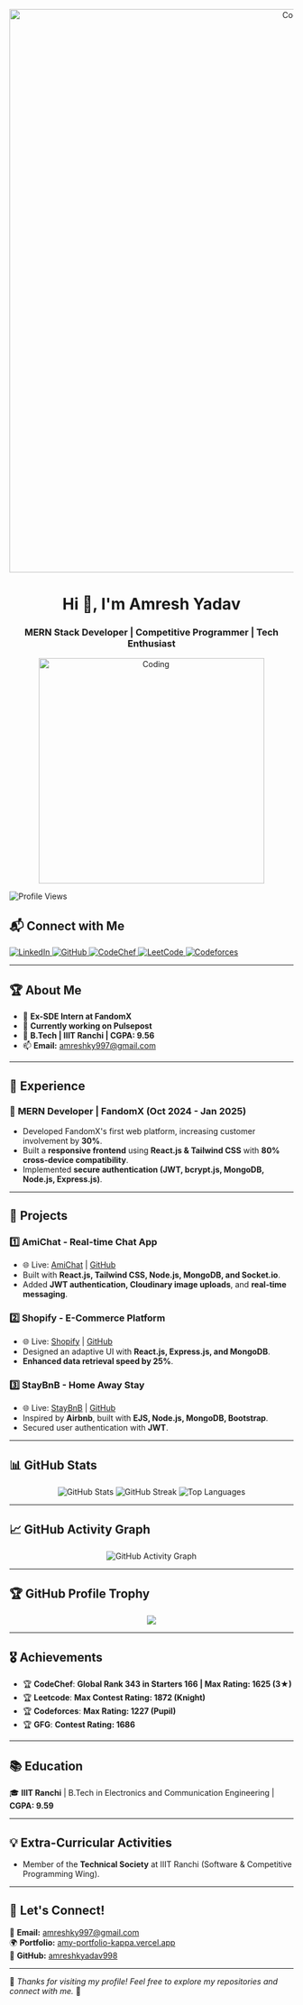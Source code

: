 <!-- Banner Image -->
<p align="center">
  <img src="https://encrypted-tbn0.gstatic.com/images?q=tbn:ANd9GcQoaD8VkITZuZHYwno5S58R3IC_wmQL2GXkBg&s" alt="Coding" width="1000">
</p>

<h1 align="center">Hi 👋, I'm Amresh Yadav</h1>
<h3 align="center">MERN Stack Developer | Competitive Programmer | Tech Enthusiast</h3>

<!-- Right-side Animated GIF -->
<p align="center">
  <img src="https://cdn.dribbble.com/users/1162077/screenshots/3848914/programmer.gif" width="400" alt="Coding">
</p>

<!-- Profile Views -->
<p align="left">
  <img src="https://komarev.com/ghpvc/?username=amreshkyadav998&label=Profile%20views&color=0e75b6&style=flat" alt="Profile Views" />
</p>

<!-- Social Media -->
## 📬 Connect with Me
<p align="left">
  <a href="https://www.linkedin.com/in/amresh-yadav-223656257" target="blank">
    <img src="https://img.shields.io/badge/LinkedIn-AmreshYadav-blue?style=flat-square&logo=linkedin" alt="LinkedIn">
  </a>
  <a href="https://github.com/amreshkyadav998" target="blank">
    <img src="https://img.shields.io/badge/GitHub-amreshkyadav998-black?style=flat-square&logo=github" alt="GitHub">
  </a>
  <a href="https://www.codechef.com/users/amreshky997" target="blank">
    <img src="https://img.shields.io/badge/CodeChef-amreshky997-orange?style=flat-square&logo=codechef" alt="CodeChef">
  </a>
  <a href="https://leetcode" target="blank">
    <img src="https://img.shields.io/badge/LeetCode%2B%20Problems-orange?style=flat-square&logo=leetcode" alt="LeetCode">
  </a>
  <a href="https://codeforces.com/profile/amy999" target="blank">
    <img src="https://img.shields.io/badge/Codeforces-amy999-blue?style=flat-square&logo=codeforces" alt="Codeforces">
  </a>
</p>

---

## 🏆 About Me
- 🔭 **Ex-SDE Intern at FandomX**
- 🌱 **Currently working on Pulsepost**
- 📍 **B.Tech | IIIT Ranchi | CGPA: 9.56**
- 📫 **Email:** amreshky997@gmail.com

---

## 💼 Experience
### 🔹 **MERN Developer | FandomX (Oct 2024 - Jan 2025)**
- Developed FandomX's first web platform, increasing customer involvement by **30%**.
- Built a **responsive frontend** using **React.js & Tailwind CSS** with **80% cross-device compatibility**.
- Implemented **secure authentication (JWT, bcrypt.js, MongoDB, Node.js, Express.js)**.

---

## 🚀 Projects
### 1️⃣ **AmiChat - Real-time Chat App**
- 🌐 Live: [AmiChat](https://amichat.onrender.com/login) | [GitHub](https://github.com/amreshkyadav998/AmiChat)
- Built with **React.js, Tailwind CSS, Node.js, MongoDB, and Socket.io**.
- Added **JWT authentication, Cloudinary image uploads**, and **real-time messaging**.

### 2️⃣ **Shopify - E-Commerce Platform**
- 🌐 Live: [Shopify](https://shopify-jet-five.vercel.app/) | [GitHub](https://github.com/amreshkyadav998/ShopifyLast)
- Designed an adaptive UI with **React.js, Express.js, and MongoDB**.
- **Enhanced data retrieval speed by 25%**.

### 3️⃣ **StayBnB - Home Away Stay**
- 🌐 Live: [StayBnB](https://stay-bn-b-yeg4.vercel.app/listings) | [GitHub](https://github.com/amreshkyadav998/stayBnB)
- Inspired by **Airbnb**, built with **EJS, Node.js, MongoDB, Bootstrap**.
- Secured user authentication with **JWT**.

---

## 📊 GitHub Stats
<p align="center">
  <img src="https://github-readme-stats.vercel.app/api?username=amreshkyadav998&show_icons=true&theme=react" alt="GitHub Stats">
  <img src="https://github-readme-streak-stats.herokuapp.com/?user=amreshkyadav998&theme=react" alt="GitHub Streak">
  <img src="https://github-readme-stats.vercel.app/api/top-langs?username=amreshkyadav998&layout=compact&theme=react" alt="Top Languages">
</p>

---

## 📈 GitHub Activity Graph
<p align="center">
  <img src="https://github-readme-activity-graph.vercel.app/graph?username=amreshkyadav998&theme=react-dark" alt="GitHub Activity Graph">
</p>

---

## 🏆 GitHub Profile Trophy
<p align="center">
  <img src="https://github-profile-trophy.vercel.app/?username=amreshkyadav998&theme=onedark&margin-w=15&no-frame=true" />
</p>

---

## 🎖️ Achievements
- 🏆 **CodeChef**: **Global Rank 343 in Starters 166 | Max Rating: 1625 (3★)**
- 🏆 **Leetcode**: **Max Contest Rating: 1872 (Knight)**
- 🏆 **Codeforces**: **Max Rating: 1227 (Pupil)**
- 🏆 **GFG**: **Contest Rating: 1686**

---

## 📚 Education
🎓 **IIIT Ranchi** | B.Tech in Electronics and Communication Engineering | **CGPA: 9.59**

---

## 💡 Extra-Curricular Activities
- Member of the **Technical Society** at IIIT Ranchi (Software & Competitive Programming Wing).

---

## 📢 Let's Connect!
📧 **Email:** amreshky997@gmail.com  
🌍 **Portfolio:** [amy-portfolio-kappa.vercel.app](https://amy-portfolio-kappa.vercel.app)  
📌 **GitHub:** [amreshkyadav998](https://github.com/amreshkyadav998)  

---

🔹 _Thanks for visiting my profile! Feel free to explore my repositories and connect with me._ 🚀

